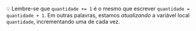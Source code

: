 :bulb: Lembre-se que `quantidade += 1` é o mesmo que escrever `quantidade = quantidade + 1`. Em outras palavras, estamos _atualizando_ a variável local `quantidade`, incrementando uma de cada vez.
